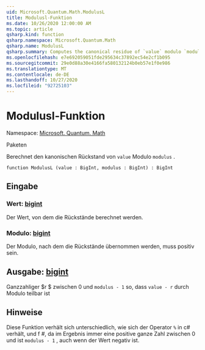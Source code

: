 ```yaml
---
uid: Microsoft.Quantum.Math.ModulusL
title: Modulusl-Funktion
ms.date: 10/26/2020 12:00:00 AM
ms.topic: article
qsharp.kind: function
qsharp.namespace: Microsoft.Quantum.Math
qsharp.name: ModulusL
qsharp.summary: Computes the canonical residue of `value` modulo `modulus`.
ms.openlocfilehash: e7e692059051fde295634c37892ec54e2cf1b095
ms.sourcegitcommit: 29e0d88a30e4166fa580132124b0eb57e1f0e986
ms.translationtype: MT
ms.contentlocale: de-DE
ms.lasthandoff: 10/27/2020
ms.locfileid: "92725103"
---
```

# <a name="modulusl-function"></a>Modulusl-Funktion

Namespace: [Microsoft. Quantum. Math](xref:Microsoft.Quantum.Math)

Paketen [](https://nuget.org/packages/)


Berechnet den kanonischen Rückstand von `value` Modulo `modulus` .

```qsharp
function ModulusL (value : BigInt, modulus : BigInt) : BigInt
```


## <a name="input"></a>Eingabe

### <a name="value--bigint"></a>Wert: [bigint](xref:microsoft.quantum.lang-ref.bigint)

Der Wert, von dem die Rückstände berechnet werden.


### <a name="modulus--bigint"></a>Modulo: [bigint](xref:microsoft.quantum.lang-ref.bigint)

Der Modulo, nach dem die Rückstände übernommen werden, muss positiv sein.



## <a name="output--bigint"></a>Ausgabe: [bigint](xref:microsoft.quantum.lang-ref.bigint)

Ganzzahliger $r $ zwischen 0 und `modulus - 1` so, dass `value - r` durch Modulo teilbar ist

## <a name="remarks"></a>Hinweise

Diese Funktion verhält sich unterschiedlich, wie sich der Operator `%` in c# verhält, und f #, da im Ergebnis immer eine positive ganze Zahl zwischen 0 und ist `modulus - 1` , auch wenn der Wert negativ ist.